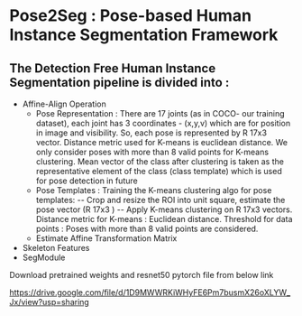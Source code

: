 # Pose2Seg : Pose-based Human Instance Segmentation Framework

## The Detection Free Human Instance Segmentation pipeline is divided into : 
 - Affine-Align Operation
   - Pose Representation : There are 17 joints (as in COCO- our training dataset), each joint has 3 coordinates - (x,y,v) which are for position in image and visibility. So, each pose is represented by R 17x3 vector. Distance metric used for K-means is euclidean distance. We only consider poses with more than 8 valid points for K-means clustering. Mean vector of the class after clustering is taken as the representative element of the class (class template) which is used for pose detection in future
   - Pose Templates : Training the K-means clustering algo for pose templates:
     -- Crop and resize the ROI into unit square, estimate the pose vector (R 17x3 )
     -- Apply K-means clustering on R 17x3 vectors.
Distance metric for K-means :
Euclidean distance.
Threshold for data points :
Poses with more than 8 valid points are considered.
   - Estimate Affine Transformation Matrix
 - Skeleton Features
 - SegModule

Download pretrained weights and resnet50 pytorch file from below link

https://drive.google.com/file/d/1D9MWWRKiWHyFE6Pm7busmX26oXLYW_Jx/view?usp=sharing
